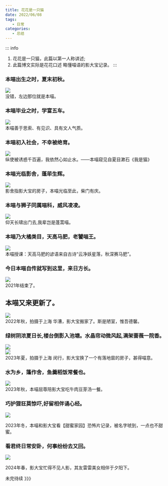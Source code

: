 ```yaml
---
title: 花花是一只猫
date: 2022/06/08
tags:
   - 日常
categories:
   - 总结
---
```


::: info

1. 花花是一只猫，此篇以第一人称讲述;
2. 此篇博文实际是花花口述 略懂喵语的影大宝记录。
   :::

<flowerCat/>

### 本喵出生之时，夏末初秋。

<img src="https://cetacea-1304984885.cos.ap-shanghai.myqcloud.com/cat/cat1.jpeg"><br>
没错，左边那位就是本喵。

### 本喵毕业之时，学富五车。

<img src="https://cetacea-1304984885.cos.ap-shanghai.myqcloud.com/cat/cat2.jpg"><br>
本喵善于思索、有见识、具有文人气质。

### 本喵初入社会，不幸被绝育。

<img src="https://cetacea-1304984885.cos.ap-shanghai.myqcloud.com/cat/cat3.jpg"><br>
纵使被诱惑千百遍，我依然心如止水。——本喵窥见自夏目漱石《我是猫》

### 本喵光临影舍，蓬荜生辉。

<img src="https://cetacea-1304984885.cos.ap-shanghai.myqcloud.com/cat/cat4.jpg"><br>
影舍指影大宝的房子，本喵光临至此，柴门有庆。

### 本喵与狮子同属喵科，威风凌凌。

<img src="https://cetacea-1304984885.cos.ap-shanghai.myqcloud.com/cat/cat5.jpg"><br>
仰天长啸出门去,我辈岂是蓬蒿喵。

### 本喵乃大橘类目，天高马肥，老饕喵王。

<img src="https://cetacea-1304984885.cos.ap-shanghai.myqcloud.com/cat/cat6.jpg"><br>
本喵授课：天高马肥的谚语来自古诗“云净妖星落，秋深赛马肥”。

### 今日本喵自传就写到这里，来日方长。

<img src="https://cetacea-1304984885.cos.ap-shanghai.myqcloud.com/cat/psc.jpg"><br>
2021年结束了。

## 本喵又来更新了。

<img src="https://cetacea-1304984885.cos.ap-shanghai.myqcloud.com/cat/20240410171721.jpg"><br>
2022年秋，拍摄于上海 华漕，影大宝搬家了。斯是陋室，惟吾德馨。

### 绿树阴浓夏日长,楼台倒影入池塘。水晶帘动微风起,满架蔷薇一院香。

<img src="https://cetacea-1304984885.cos.ap-shanghai.myqcloud.com/cat/20240410171729.jpg"><br>
<img src="https://cetacea-1304984885.cos.ap-shanghai.myqcloud.com/cat/20240410173146.jpg"><br>
2023年夏，拍摄于上海 闵行，影大宝换了一个有落地窗的房子，甚得喵意。

### 水为乡，篷作舍，鱼羹稻饭常餐也。

<img src="https://cetacea-1304984885.cos.ap-shanghai.myqcloud.com/cat/20240410173158.jpg"><br>
2023年秋，本喵屈尊陪影大宝吃牛肉豆芽汤一餐。

### 巧护狸狂莫惊吓,好留相伴诵心经。

<img src="https://cetacea-1304984885.cos.ap-shanghai.myqcloud.com/cat/20240410173934.jpg"><br>

2023年冬，本喵和影大宝看【甜蜜家园】恐怖片记录，被名字唬到，一点也不甜蜜。

### 看君终日常安卧，何事纷纷去又回。

<img src="https://cetacea-1304984885.cos.ap-shanghai.myqcloud.com/cat/20240410174759.jpg"><br>

2024年春，影大宝忙得不见人影，其友雷雷美女相伴于夕阳下。

未完待续 》》》